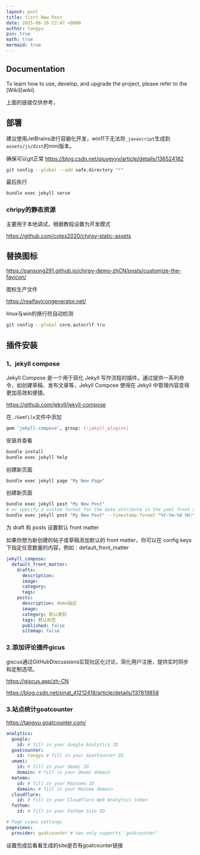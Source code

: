 ```yaml
---
layout: post
title: fisrt New Post
date: 2025-06-16 22:47 +0800
author: tangyu
pin: true
math: true
mermaid: true
---
```





## Documentation

To learn how to use, develop, and upgrade the project, please refer to the [Wiki][wiki].



上面的链接仅供参考，

## 部署
建议使用JetBrains进行容器化开发，win11下无法将`_javascript`生成到`assets/js/dist`的mini版本。


确保可以git正常
<a>https://blog.csdn.net/qiuyeyyy/article/details/136524182</a>
```bash
git config --global --add safe.directory "*"
```




最后执行
```bash
bundle exec jekyll serve
```

### chripy的静态资源

主要用于本地调试，根据教程设置为开发模式

<a>https://github.com/cotes2020/chirpy-static-assets</a>


## 替换图标

<a>https://pansong291.github.io/chirpy-demo-zhCN/posts/customize-the-favicon/</a>

图标生产文件

<a>https://realfavicongenerator.net/</a>


linux与win的换行符自动检测
```bash
git config --global core.autocrlf tru
```

## 插件安装

### 1、jekyll compose

Jekyll Compose 是一个用于简化 Jekyll 写作流程的插件。通过提供一系列命令，如创建草稿、发布文章等，Jekyll Compose 使得在 Jekyll 中管理内容变得更加高效和便捷。

<a>https://github.com/jekyll/jekyll-compose</a>

在`./Gemfile`文件中添加
```bash
gem 'jekyll-compose', group: [:jekyll_plugins]
```
安装并查看
```bash
bundle install
bundle exec jekyll help
```


创建新页面
```bash
bundle exec jekyll page "My New Page"
```

创建新页面
```bash
bundle exec jekyll post "My New Post"
# or specify a custom format for the date attribute in the yaml front matter
bundle exec jekyll post "My New Post" --timestamp-format "%Y-%m-%d %H:%M:%S %z"
```
为 draft 和 posts 设置默认 front matter

如果你想为新创建的帖子或草稿添加默认的 front matter，你可以在 config keys 下指定任意数量的内容，例如：default_front_matter

```yaml
jekyll_compose:
  default_front_matter:
    drafts:
      description:
      image:
      category:
      tags:
    posts:
      description: demo描述
      image:
      category: 默认类别
      tags: 默认标签
      published: false
      sitemap: false
```
### 2.添加评论插件gicus
giscus通过GitHubDiscussions实现社区化讨论，简化用户注册，提供实时同步和定制选项。

<a>https://giscus.app/zh-CN</a>

<a>https://blog.csdn.net/sinat_41212418/article/details/137819858 </a>


### 3.站点统计goatcounter

<a>https://tangyu.goatcounter.com/</a>
```yaml
analytics:
  google:
    id: # fill in your Google Analytics ID
  goatcounter:
    id: tangyu # fill in your GoatCounter ID
  umami:
    id: # fill in your Umami ID
    domain: # fill in your Umami domain
  matomo:
    id: # fill in your Maatomo ID
    domain: # fill in your Matomo domain
  cloudflare:
    id: # fill in your Cloudflare Web Analytics token
  fathom:
    id: # fill in your Fathom Site ID

# Page views settings
pageviews:
  provider: goatcounter # now only supports 'goatcounter'
```
设置完成后看看生成的site是否有goatcounter链接
